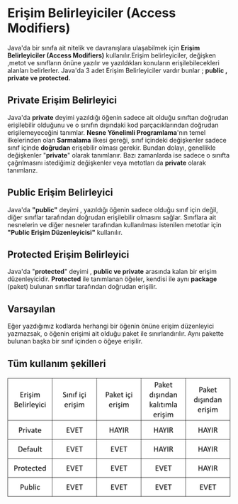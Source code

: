 # Erişim Belirleyiciler (Access Modifiers) #

Java'da bir sınıfa ait nitelik ve davranışlara ulaşabilmek için **Erişim Belirleyiciler (Access Modifiers)** kullanılır.Erişim belirleyiciler, değişken ,metot
ve sınıfların önüne yazılır ve yazıldıkları konuların erişilebilecekleri alanları belirlerler. Java'da 3 adet Erişim Belirleyiciler vardır bunlar ; **public ,
private ve protected.**

## Private Erişim Belirleyici

Java'da **private** deyimi yazıldığı öğenin sadece ait olduğu sınıftan doğrudan erişilebilir olduğunu ve o sınıfın dışındaki kod parçacıklarından doğrudan erişilemeyeceğini tanımlar. **Nesne Yönelimli Programlama**'nın temel ilkelerinden olan **Sarmalama** ilkesi gereği, sınıf içindeki değişkenler sadece sınıf içinde **doğrudan** erişebilir olması gerekir. Bundan dolayı, genellikle değişkenler "**private**" olarak tanımlanır. Bazı zamanlarda ise sadece o sınıfta çağrılmasını istediğimiz değişkenler veya metotları da **private** olarak tanımlarız.

## Public Erişim Belirleyici

Java'da **"public"** deyimi , yazıldığı öğenin sadece olduğu sınıf için değil, diğer sınıflar tarafından doğrudan erişilebilir olmasını sağlar. Sınıflara ait nesnelerin ve diğer nesneler tarafından kullanılması istenilen metotlar için **"Public Erişim Düzenleyicisi"** kullanılır.

## Protected Erişim Belirleyici

Java'da "**protected**" deyimi , **public ve private** arasında kalan bir erişim düzenleyicidir. **Protected** ile tanımlanan öğeler, kendisi ile aynı **package** (paket) bulunan sınıflar tarafından doğrudan erişilir.

## Varsayılan

Eğer yazdığımız kodlarda herhangi bir öğenin önüne erişim düzenleyici yazmazsak, o öğenin erişimi ait olduğu paket ile sınırlandırılır. Aynı pakette bulunan başka bir sınıf içinden o öğeye erişilir.

## Tüm kullanım şekilleri

![](figures/access.jpg)